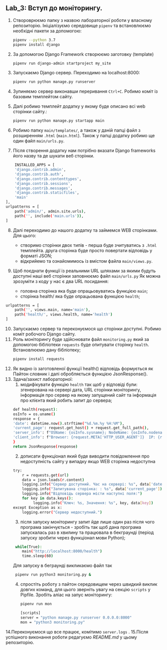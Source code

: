 ## Lab_3: Вступ до моніторингу.
1. Створоврюємо папку з назвою лабораторної роботи у власному репозиторію. Ініціалізуємо середовище `pipenv` та встановлюємо необхідні пакети за допомогою:
    ```bash
    pipenv --python 3.7
    pipenv install django
    ```
2. За допомогою Django Framework створюємо заготовку (template)  
    ```bash
    pipenv run django-admin startproject my_site
    ```
3. Запускаємо Django сервер. Переходимо на localhost:8000:
    ```bash
    pipenv run python manage.py runserver
    ```
4. Зупиняємо сервер виконавши переривання `Ctrl+C`. Робимо коміт із базовим темплейтом сайту.
5. Далі робимо темплейт додатку у якому буде описано всі web сторінки сайту.:
    ```bash
    pipenv run python manage.py startapp main
    ```
6. Робимо папку `main/templates/`, а також у даній папці файл з розширенням `.html` (`main.html`). Також у папці додатку робимо ще один файл `main/urls.py`. 
    
7. Після створення додатку нам потрібно вказати Django frameworks його назву та де шукати веб сторінки. 
```bash
    INSTALLED_APPS = [
    'django.contrib.admin',
    'django.contrib.auth',
    'django.contrib.contenttypes',
    'django.contrib.sessions',
    'django.contrib.messages',
    'django.contrib.staticfiles',
    'main'
], 
urlpatterns = [
    path('admin/', admin.site.urls),
    path('', include('main.urls')),
]
```
8. Далі переходимо до нашого додатку та займемся WEB сторінками. Для цього:
     - створимо сторінки двох типів - перша буде зчитуватись з `.html` темплейта. друга сторінка буде просто повертати відповідь у форматі JSON;
     - відкрийемо та ознайомимось із вмістом файла `main/views.py`. 
     
9. Щоб поєднати функції із реальними URL шляхами за якими будуть доступні наші веб сторінки заповнюємо файл `main/urls.py` Як можна зрозуміти з коду у нас є два URL посидання:
     - головна сторінка яка буде опрацьовуватись функцією `main`;
     - сторінка health/ яка буде опрацьована функцією `health`;
```bash
urlpatterns = [
    path('', views.main, name='main'),
    path('health/', views.health, name='health')
]
```
10. Запускаємо сервер та переконуємося що сторінки доступні. Робимо коміт робочого Django сайту.
11. Роль моніторингу буде здійснювати файл `monitoring.py` який за допомогою бібліотеки `requests` буде опитувати сторінку `health`. Встановлюємо дану бібліотеку;
     ```bash
     pipenv install requests
     ```
12. Як видно із заготовленої функції health() відповідь формується як Пайтон словник і далі обробляється функцією JsonResponse(). 
13. Здача/захист лабораторної:
     1. модифікувати функцію `health` так щоб у відповіді були: згенерована на сервері дата, URL сторінки моніторингу, інформація про сервер на якому запущений сайт та інформація про клієнта який робить запит до сервера;
     ```bash
     def health(request):
    osInfo = os.uname()
    response = {
    'date': datetime.now().strftime("%d.%m.%y %H:%M"),
    'current_page': request.get_host() + request.get_full_path(),
    'server_info': f"OSName: {osInfo.sysname}; NodeName: {osInfo.nodename}; Release:{osInfo.release}; Version:{osInfo.version}; Indentificator:{osInfo.machine}",
    'client_info': f"Browser: {request.META['HTTP_USER_AGENT']}  IP: {request.META['REMOTE_ADDR']} "
    }
    return JsonResponse(response)
     ```
     2. дописати функціонал який буде виводити повідомлення про недоступність сайту у випадку якщо WEB сторінка недоступна 
     ```bash
     try:
         r = requests.get(url)
         data = json.loads(r.content)
         logging.info("Сервер доступний. Час на сервері: %s", data['date'])
         logging.info("Запитувана сторінка: : %s", data['current_page'])
         logging.info("Відповідь сервера місти наступні поля:")
         for key in data.keys():
              logging.info("Ключ: %s, Значення: %s", key, data[key])
    except Exception as x:
         logging.error("Сервер недоступний.")
     ``` 
     3. після запуску моніторингу запит йде лише один раз після чого програма закінчується - зробіть так щоб дана програма запускалась раз в хвилину та працювала в бекграунді (період запуску зробити через функціонал мови Python);
    ```bash
     while(True):
        main("http://localhost:8000/health")
        time.sleep(60)
     ``` 
       Для запуску в беграунді викликаємо файл так
    ```bash
     pipenv run python3 monitoring.py &
     ``` 
     4. спростіть роботу з пайтон середовищем через швидкий виклик довгих команд, для цього зверніть увагу на секцію `scripts` у Pipfile. Зробіть аліас на запус моніторингу:
         ```bash
         pipenv run mon
         ```
        ```bash
        [scripts]
        server = "python manage.py runserver 0.0.0.0:8000"
        mon = "python3 monitoring.py"
        ```
14.Переконуємося що все працює, комітимо `server.logs` . 
15.Після успішного виконання роботи редагуємо  _README.md_ у цьому репозиторію.